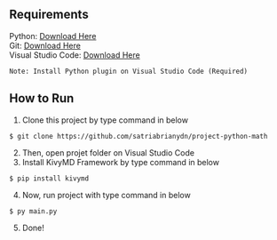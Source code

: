 ## Requirements
Python: [Download Here](https://www.python.org/downloads/)</br>
Git: [Download Here](https://git-scm.com/downloads)</br>
Visual Studio Code: [Download Here](https://code.visualstudio.com)</br>
```
Note: Install Python plugin on Visual Studio Code (Required)
```

## How to Run
1. Clone this project by type command in below
```
$ git clone https://github.com/satriabrianydn/project-python-math
```
2. Then, open projet folder on Visual Studio Code
3. Install KivyMD Framework by type command in below
```
$ pip install kivymd
```
4. Now, run project with type command in below
```
$ py main.py
```
5. Done!
